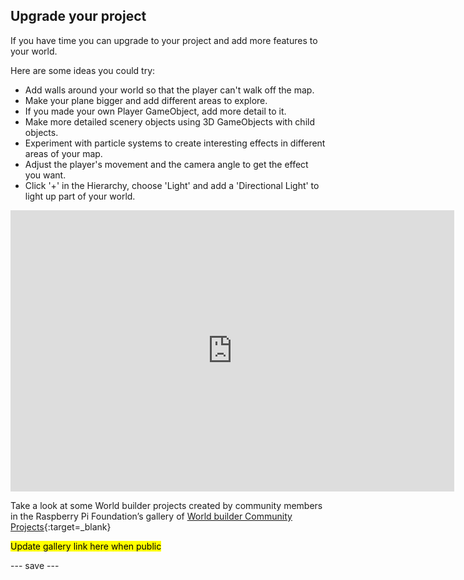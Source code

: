 ## Upgrade your project

If you have time you can upgrade to your project and add more features to your world. 

Here are some ideas you could try:
- Add walls around your world so that the player can't walk off the map.
- Make your plane bigger and add different areas to explore.
- If you made your own Player GameObject, add more detail to it. 
- Make more detailed scenery objects using 3D GameObjects with child objects. 
- Experiment with particle systems to create interesting effects in different areas of your map. 
- Adjust the player's movement and the camera angle to get the effect you want. 
- Click '+' in the Hierarchy, choose 'Light' and add a 'Directional Light' to light up part of your world.

<iframe allowtransparency="true" width="710" height="450" src="https://world-builder-ms.rpfilt.repl.co" frameborder="0"></iframe>

Take a look at some World builder projects created by community members in the Raspberry Pi Foundation’s gallery of [World builder Community Projects](https://wakelet.com/wake/LYLw1m_W-pGHMjCM0SGD7){:target=_blank}

<mark> Update gallery link here when public</mark>

--- save ---
